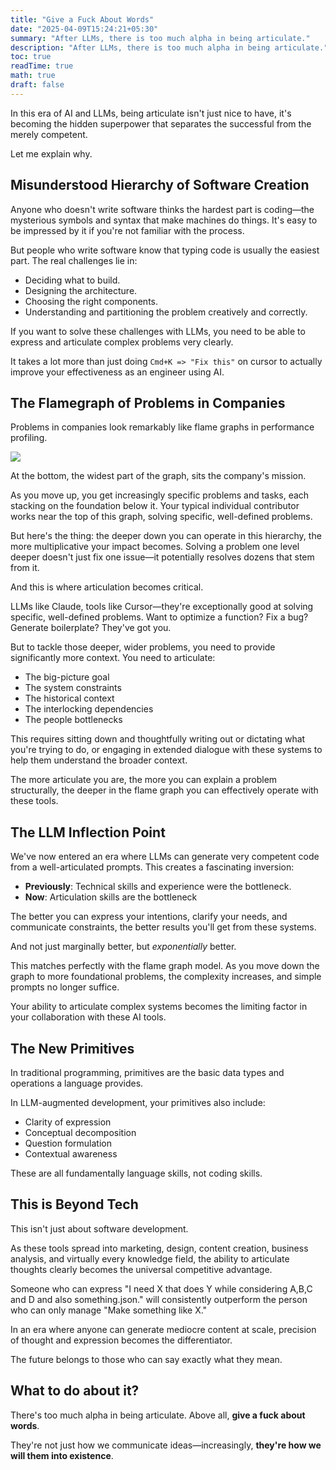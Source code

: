 ```yaml
---
title: "Give a Fuck About Words"
date: "2025-04-09T15:24:21+05:30"
summary: "After LLMs, there is too much alpha in being articulate."
description: "After LLMs, there is too much alpha in being articulate."
toc: true
readTime: true
math: true
draft: false
---
```


In this era of AI and LLMs, being articulate isn't just nice to have, it's becoming the hidden superpower that separates the successful from the merely competent. 

Let me explain why.

## Misunderstood Hierarchy of Software Creation

Anyone who doesn't write software thinks the hardest part is coding—the mysterious symbols and syntax that make machines do things. It's easy to be impressed by it if you're not familiar with the process.

But people who write software know that typing code is usually the easiest part. The real challenges lie in:

- Deciding what to build.
- Designing the architecture.
- Choosing the right components.
- Understanding and partitioning the problem creatively and correctly. 

If you want to solve these challenges with LLMs, you need to be able to express and articulate complex problems very clearly. 

It takes a lot more than just doing `Cmd+K => "Fix this"` on cursor to actually improve your effectiveness as an engineer using AI.

## The Flamegraph of Problems in Companies

Problems in companies look remarkably like flame graphs in performance profiling.

![](https://www.brendangregg.com/FlameGraphs/cpu-bash-flamegraph.svg)

At the bottom, the widest part of the graph, sits the company's mission. 

As you move up, you get increasingly specific problems and tasks, each stacking on the foundation below it. Your typical individual contributor works near the top of this graph, solving specific, well-defined problems.

But here's the thing: the deeper down you can operate in this hierarchy, the more multiplicative your impact becomes. Solving a problem one level deeper doesn't just fix one issue—it potentially resolves dozens that stem from it.

And this is where articulation becomes critical. 

LLMs like Claude, tools like Cursor—they're exceptionally good at solving specific, well-defined problems. Want to optimize a function? Fix a bug? Generate boilerplate? They've got you.

But to tackle those deeper, wider problems, you need to provide significantly more context. You need to articulate:

- The big-picture goal
- The system constraints
- The historical context
- The interlocking dependencies
- The people bottlenecks

This requires sitting down and thoughtfully writing out or dictating what you're trying to do, or engaging in extended dialogue with these systems to help them understand the broader context. 

The more articulate you are, the more you can explain a problem structurally, the deeper in the flame graph you can effectively operate with these tools.

## The LLM Inflection Point

We've now entered an era where LLMs can generate very competent code from a well-articulated prompts. This creates a fascinating inversion:

- **Previously**: Technical skills and experience were the bottleneck.
- **Now**: Articulation skills are the bottleneck

The better you can express your intentions, clarify your needs, and communicate constraints, the better results you'll get from these systems. 

And not just marginally better, but *exponentially* better.

This matches perfectly with the flame graph model. As you move down the graph to more foundational problems, the complexity increases, and simple prompts no longer suffice. 

Your ability to articulate complex systems becomes the limiting factor in your collaboration with these AI tools.

## The New Primitives

In traditional programming, primitives are the basic data types and operations a language provides. 

In LLM-augmented development, your primitives also include:

- Clarity of expression
- Conceptual decomposition
- Question formulation
- Contextual awareness

These are all fundamentally language skills, not coding skills.

## This is Beyond Tech

This isn't just about software development. 

As these tools spread into marketing, design, content creation, business analysis, and virtually every knowledge field, the ability to articulate thoughts clearly becomes the universal competitive advantage.

Someone who can express "I need X that does Y while considering A,B,C and D and also something.json." will consistently outperform the person who can only manage "Make something like X."

In an era where anyone can generate mediocre content at scale, precision of thought and expression becomes the differentiator. 

The future belongs to those who can say exactly what they mean.

## What to do about it?

There's too much alpha in being articulate. Above all, **give a fuck about words**. 

They're not just how we communicate ideas—increasingly, **they're how we will them into existence**.
